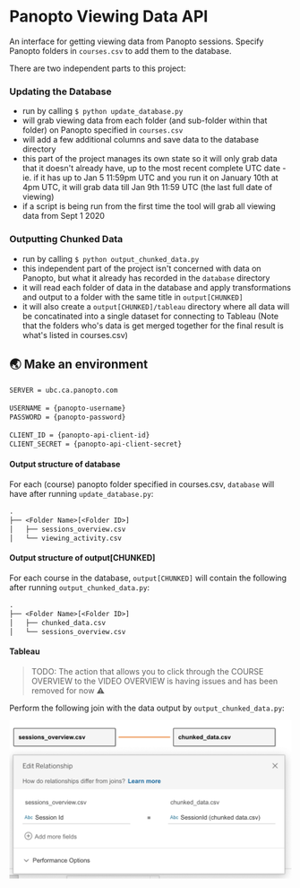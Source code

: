 # Panopto Viewing Data API

An interface for getting viewing data from Panopto sessions. Specify Panopto folders in `courses.csv` to add them to the database.

There are two independent parts to this project:

### Updating the Database

- run by calling `$ python update_database.py`
- will grab viewing data from each folder (and sub-folder within that folder) on Panopto specified in `courses.csv`
- will add a few additional columns and save data to the database directory
- this part of the project manages its own state so it will only grab data that it doesn't already have, up to the most recent complete UTC date - ie. if it has up to Jan 5 11:59pm UTC and you run it on January 10th at 4pm UTC, it will grab data till Jan 9th 11:59 UTC (the last full date of viewing)
- if a script is being run from the first time the tool will grab all viewing data from Sept 1 2020

### Outputting Chunked Data

- run by calling `$ python output_chunked_data.py`
- this independent part of the project isn't concerned with data on Panopto, but what it already has recorded in the `database` directory
- it will read each folder of data in the database and apply transformations and output to a folder with the same title in `output[CHUNKED]`
- it will also create a `output[CHUNKED]/tableau` directory where all data will be concatinated into a single dataset for connecting to Tableau (Note that the folders who's data is get merged together for the final result is what's listed in courses.csv)

## 🌏 Make an environment

```
SERVER = ubc.ca.panopto.com

USERNAME = {panopto-username}
PASSWORD = {panopto-password}

CLIENT_ID = {panopto-api-client-id}
CLIENT_SECRET = {panopto-api-client-secret}
```

#### Output structure of database

For each (course) panopto folder specified in courses.csv, `database` will have after running `update_database.py`:

    .
    ├── <Folder Name>[<Folder ID>]
    │   ├── sessions_overview.csv
    │   └── viewing_activity.csv

#### Output structure of output[CHUNKED]

For each course in the database, `output[CHUNKED]` will contain the following after running `output_chunked_data.py`:

    .
    ├── <Folder Name>[<Folder ID>]
    │   ├── chunked_data.csv
    │   └── sessions_overview.csv

#### Tableau

> TODO: The action that allows you to click through the COURSE OVERVIEW to the VIDEO OVERVIEW is having issues and has been removed for now ⚠️

Perform the following join with the data output by `output_chunked_data.py`:

<div align="center">
    <img src="_imgs/tableau-join.png" alt="join" width="600">
</div>
